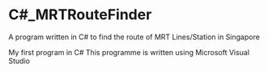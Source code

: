 # C#_MRTRouteFinder
A program written in C# to find the route of MRT Lines/Station in Singapore

My first program in C#
This programme is written using Microsoft Visual Studio
